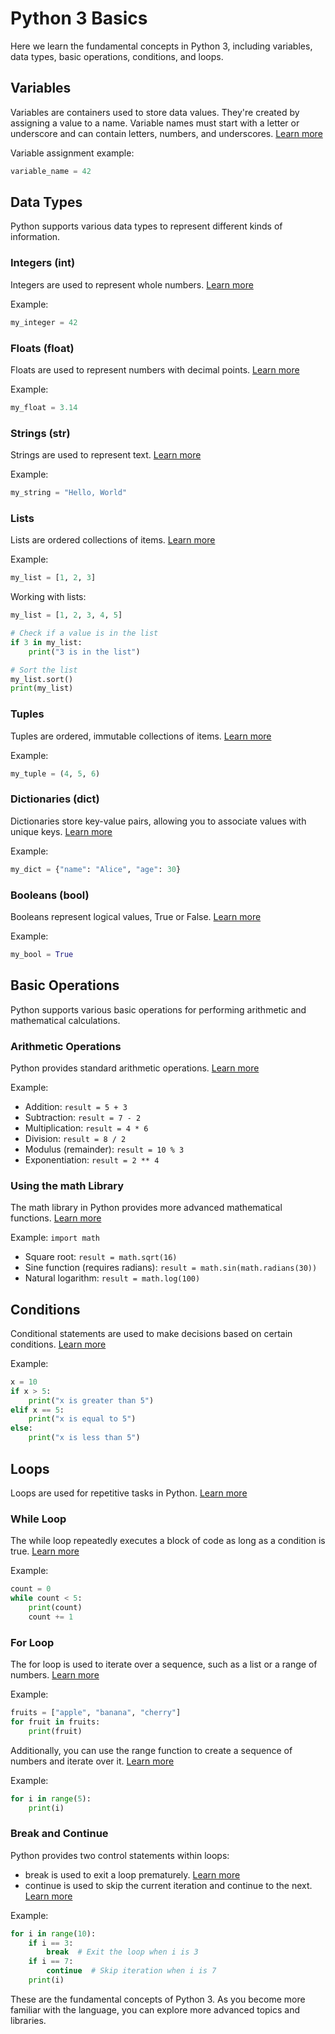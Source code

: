 # Python 3 Basics

Here we learn the fundamental concepts in Python 3, including variables, data types, basic operations, conditions, and loops.

## Variables

Variables are containers used to store data values. They're created by assigning a value to a name. Variable names must start with a letter or underscore and can contain letters, numbers, and underscores. [Learn more](https://docs.python.org/3/tutorial/introduction.html#variables)

Variable assignment example:
```python
variable_name = 42
```

## Data Types

Python supports various data types to represent different kinds of information.

### Integers (int)

Integers are used to represent whole numbers. [Learn more](https://docs.python.org/3/library/stdtypes.html#numeric-types-int-float-complex)

Example:
```python
my_integer = 42
```

### Floats (float)

Floats are used to represent numbers with decimal points. [Learn more](https://docs.python.org/3/library/stdtypes.html#numeric-types-int-float-complex)

Example:
```python
my_float = 3.14
```

### Strings (str)

Strings are used to represent text. [Learn more](https://docs.python.org/3/library/stdtypes.html#text-sequence-type-str)

Example:
```python
my_string = "Hello, World"
```

### Lists

Lists are ordered collections of items. [Learn more](https://docs.python.org/3/library/stdtypes.html#sequence-types-list-tuple-range)

Example:
```python
my_list = [1, 2, 3]
```
Working with lists:

```python
my_list = [1, 2, 3, 4, 5]

# Check if a value is in the list
if 3 in my_list:
    print("3 is in the list")

# Sort the list
my_list.sort()
print(my_list)
```

### Tuples

Tuples are ordered, immutable collections of items. [Learn more](https://docs.python.org/3/library/stdtypes.html#sequence-types-list-tuple-range)

Example:
```python
my_tuple = (4, 5, 6)
```

### Dictionaries (dict)

Dictionaries store key-value pairs, allowing you to associate values with unique keys. [Learn more](https://docs.python.org/3/library/stdtypes.html#mapping-types-dict)

Example:
```python
my_dict = {"name": "Alice", "age": 30}
```

### Booleans (bool)

Booleans represent logical values, True or False. [Learn more](https://docs.python.org/3/library/stdtypes.html#truth-value-testing)

Example:
```python
my_bool = True
```

## Basic Operations

Python supports various basic operations for performing arithmetic and mathematical calculations.

### Arithmetic Operations

Python provides standard arithmetic operations. [Learn more](https://docs.python.org/3/library/stdtypes.html#numeric-types-int-float-complex)

Example:
- Addition: `result = 5 + 3`
- Subtraction: `result = 7 - 2`
- Multiplication: `result = 4 * 6`
- Division: `result = 8 / 2`
- Modulus (remainder): `result = 10 % 3`
- Exponentiation: `result = 2 ** 4`

### Using the math Library

The math library in Python provides more advanced mathematical functions. [Learn more](https://docs.python.org/3/library/math.html)

Example:
`import math`
- Square root: `result = math.sqrt(16)`
- Sine function (requires radians): `result = math.sin(math.radians(30))`
- Natural logarithm: `result = math.log(100)`


## Conditions

Conditional statements are used to make decisions based on certain conditions. [Learn more](https://docs.python.org/3/tutorial/controlflow.html#if-statements)

Example:
```python
x = 10
if x > 5:
    print("x is greater than 5")
elif x == 5:
    print("x is equal to 5")
else:
    print("x is less than 5")
```

## Loops

Loops are used for repetitive tasks in Python. [Learn more](https://docs.python.org/3/tutorial/introduction.html#first-steps-towards-programming)

### While Loop

The while loop repeatedly executes a block of code as long as a condition is true. [Learn more](https://docs.python.org/3/reference/compound_stmts.html#the-while-statement)

Example:
```python
count = 0
while count < 5:
    print(count)
    count += 1
```
### For Loop

The for loop is used to iterate over a sequence, such as a list or a range of numbers. [Learn more](https://docs.python.org/3/reference/compound_stmts.html#the-for-statement)

Example:
```python
fruits = ["apple", "banana", "cherry"]
for fruit in fruits:
    print(fruit)
```

Additionally, you can use the range function to create a sequence of numbers and iterate over it. [Learn more](https://docs.python.org/3/library/stdtypes.html#range)

Example:
```python
for i in range(5):
    print(i)
```
### Break and Continue

Python provides two control statements within loops:

- break is used to exit a loop prematurely. [Learn more](https://docs.python.org/3/reference/simple_stmts.html#the-break-statement)
- continue is used to skip the current iteration and continue to the next. [Learn more](https://docs.python.org/3/reference/simple_stmts.html#the-continue-statement)

Example:
```python
for i in range(10):
    if i == 3:
        break  # Exit the loop when i is 3
    if i == 7:
        continue  # Skip iteration when i is 7
    print(i)
```

These are the fundamental concepts of Python 3. As you become more familiar with the language, you can explore more advanced topics and libraries.
